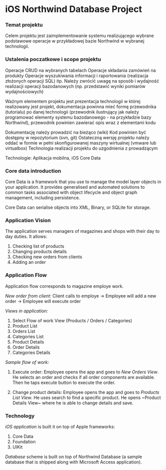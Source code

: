 # iOS Northwind Database Project

### Temat projektu
Celem projektu jest zaimplementowanie systemu realizującego wybrane podstawowe operacje w przykładowej bazie Northwind w wybranej technologii.

### Ustalenia poczatkowe i scope projektu
Operacje CRUD na wybranych tabelach
Operacje składania zamówień na produkty 
Operacje wyszukiwania informacji i raportowania (realizacja złożonych operacji SQL)
itp.
Należy zwrócić uwagę na sposób i wydajność realizacji operacji bazodanowych (np. przedstawić wyniki pomiarów wydajnościowych)

Ważnym elementem projektu jest prezentacja technologii w której realizowany jest projekt, dokumentacja powinna mieć formę przewodnika (tutorialu) po danej technologii (przewodnik ilustrujący jak należy programować elementy systemu bazodanowego - na przykładzie bazy Northwind), przewodnik powinien zawierać opis wraz z elementami kodu

Dokumentację należy prowadzić na bieżąco (wiki)
Kod powinien być dostępny w repozytorium (svn, git)
Ostateczną wersję projektu należy oddać w formie w pełni skonfigurowanej maszyny wirtualnej (vmware lub virtualbox)
Technologia realizacji projektu do uzgodnienia z prowadzącym

Technologie:
Aplikacja mobilna, iOS
Core Data

### Core data introduction

Core Data is a framework that you use to manage the model layer objects in your application. It provides generalised and automated solutions to common tasks associated with object lifecycle and object graph management, including persistence.

Core Data can serialise objects into XML, Binary, or SQLite for storage.

### Application Vision

The application serves managers of magazines and shops with their day to day duties. It allows:
1. Checking list of products
2. Changing products details
3. Checking new orders from clients
4. Adding an order


### Application Flow
Application flow corresponds to magazine employe work.

*New order from client:*
Client calls to employe -> Employee will add a new order -> Employee will execute order

*Views in application:*
1. Select Flow of work View (Products / Orders / Categories)
2. Product List
3. Orders List
4. Categories List
5. Product Details
6. Order Details
7. Categories Details

*Sample flow of work:*
1. Execute order: Employee opens the app and goes to *New Orders View*. He selects an order and checks if all order components are available. Then he taps execute button to execute the order.

2. Change product details: Employee opens the app and goes to *Products List View*. He uses search to find a specific product. He opens ~Product Details View~ where he is able to change details and save.


### Technology

*iOS application* is built it on top of Apple frameworks:
1. Core Data
2. Foundation
3. UIKit

*Database* scheme is built on top of Northwind Database (a sample database that is shipped along with Microsoft Access application).
